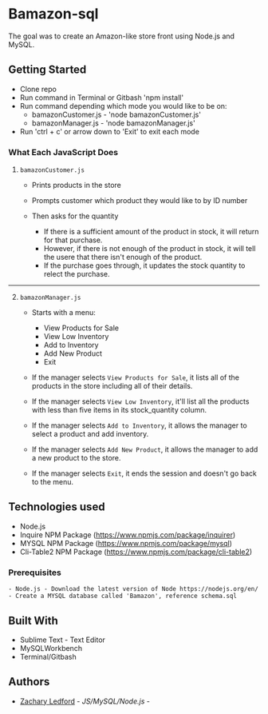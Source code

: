 # Bamazon-sql

The goal was to create an Amazon-like store front using Node.js and MySQL.

## Getting Started

- Clone repo
- Run command in Terminal or Gitbash 'npm install'
- Run command depending which mode you would like to be on:
    * bamazonCustomer.js - 'node bamazonCustomer.js'
    * bamazonManager.js - 'node bamazonManager.js'
- Run 'ctrl + c' or arrow down to 'Exit' to exit each mode

### What Each JavaScript Does

1. `bamazonCustomer.js`

    * Prints products in the store

    * Prompts customer which product they would like to by ID number

    * Then asks for the quantity

        * If there is a sufficient amount of the product in stock, it will return for that purchase.
        * However, if there is not enough of the product in stock, it will tell the usere that there isn't enough of the product.
        * If the purchase goes through, it updates the stock quantity to relect the purchase.

-----------------------------

2. `bamazonManager.js`

    * Starts with a menu:
        * View Products for Sale
        * View Low Inventory
        * Add to Inventory
        * Add New Product
        * Exit
    
    * If the manager selects `View Products for Sale`, it lists all of the products in the store including all of their details.

    * If the manager selects `View Low Inventory`, it'll list all the products with less than five items in its stock_quantity column.

    * If the manager selects `Add to Inventory`, it allows the manager to select a product and add inventory.

    * If the manager selects `Add New Product`, it allows the manager to add a new product to the store.

    * If the manager selects `Exit`, it ends the session and doesn't go back to the menu.

## Technologies used
- Node.js
- Inquire NPM Package (https://www.npmjs.com/package/inquirer)
- MYSQL NPM Package (https://www.npmjs.com/package/mysql)
- Cli-Table2 NPM Package (https://www.npmjs.com/package/cli-table2)
### Prerequisites

```
- Node.js - Download the latest version of Node https://nodejs.org/en/
- Create a MYSQL database called 'Bamazon', reference schema.sql
```

## Built With

* Sublime Text - Text Editor
* MySQLWorkbench
* Terminal/Gitbash

## Authors

* [Zachary Ledford](https://github.com/thePROZACH25) - *JS/MySQL/Node.js* - 